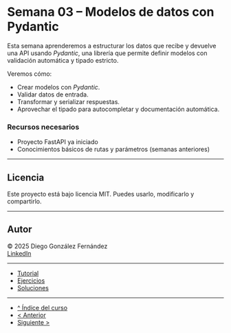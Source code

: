 # Semana 03 – Modelos de datos con Pydantic

Esta semana aprenderemos a estructurar los datos que recibe y devuelve una API usando *Pydantic*, una librería que permite definir modelos con validación automática y tipado estricto.

Veremos cómo:

- Crear modelos con *Pydantic*.
- Validar datos de entrada.
- Transformar y serializar respuestas.
- Aprovechar el tipado para autocompletar y documentación automática.

### Recursos necesarios

- Proyecto FastAPI ya iniciado
- Conocimientos básicos de rutas y parámetros (semanas anteriores)

---

## Licencia

Este proyecto está bajo licencia MIT. Puedes usarlo, modificarlo y compartirlo.

---

## Autor

© 2025 Diego González Fernández  
[LinkedIn](https://www.linkedin.com/in/diego-gonzalez-fernandez)

---

- [Tutorial](./tutorial.md)
- [Ejercicios](./ejercicios.md)
- [Soluciones](./soluciones.md)

---

- [^ Índice del curso](../readme.md)
- [< Anterior](../semana02/readme.md)
- [Siguiente >](../semana04/readme.md)
